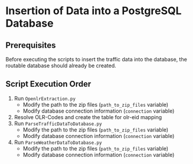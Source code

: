 # Insertion of Data into a PostgreSQL Database


## Prerequisites
Before executing the scripts to insert the traffic data into the database, the routable database should already be created.

## Script Execution Order
1. Run `OpenlrExtraction.py`
    + Modify the path to the zip files (`path_to_zip_files` variable)
    + Modify database connection information (`connection` variable)
2. Resolve OLR-Codes and create the table for olr-eid mapping
3. Run `ParseTrafficDataToDatabase.py`
   + Modify the path to the zip files (`path_to_zip_files` variable)
   + Modify database connection information (`connection` variable)
4. Run `ParseWeatherDataToDatabase.py`
   + Modify the path to the zip files (`path_to_zip_files` variable)
   + Modify database connection information (`connection` variable)